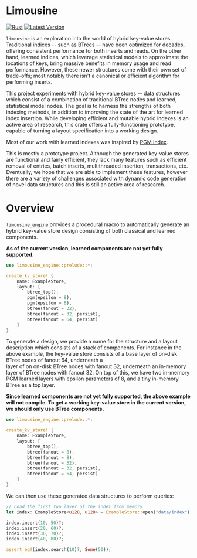 # Limousine

[![Rust](https://github.com/LevKruglyak/limousine/actions/workflows/rust.yml/badge.svg)](https://github.com/LevKruglyak/limousine/actions/workflows/rust.yml)
[![Latest Version](https://img.shields.io/crates/v/limousine_engine.svg)](https://crates.io/crates/limousine_engine)

`limousine` is an exploration into the world of hybrid key-value stores. Traditional indices 
-- such as BTrees -- have been optimized for decades, offering consistent performance for both 
inserts and reads. On the other hand, learned indices, which leverage statistical models to 
approximate the locations of keys, bring massive benefits in memory usage and read performance. 
However, these newer structures come with their own set of trade-offs; most notably there isn't 
a canonical or efficient algorithm for performing inserts.

This project experiments with hybrid key-value stores -- data structures which consist of a 
combination of traditional BTree nodes and learned, statistical model nodes. The goal is to harness
the strengths of both indexing methods, in addition to improving the state of the art for learned 
index insertion. While developing efficient and mutable hybrid indexes is an active area of research, 
this crate offers a fully-functioning prototype, capable of turning a layout specification into a 
working design.

Most of our work with learned indexes was inspired by 
[PGM Index](https://github.com/gvinciguerra/PGM-index).

This is mostly a prototype project. Although the generated key-value stores are functional and 
fairly efficient, they lack many features such as efficient removal of entries, batch inserts, 
multithreaded insertion, transactions, etc. Eventually, we hope that we are able to implement these 
features, however there are a variety of challenges associated with dynamic code generation of novel 
data structures and this is still an active area of research.

# Overview

`limousine_engine` provides a procedural macro to automatically
generate an hybrid key-value store design consisting of both
classical and learned components.

**As of the current version, learned components are not yet fully
supported.**

```rust
use limousine_engine::prelude::*;

create_kv_store! {
    name: ExampleStore,
    layout: [
        btree_top(),
        pgm(epsilon = 8),
        pgm(epsilon = 8),
        btree(fanout = 32),
        btree(fanout = 32, persist),
        btree(fanout = 64, persist)   
    ]
}
```

To generate a design, we provide a name for the structure and a
layout description which consists of a stack of components. For
instance in the above example, the key-value store consists of
a base layer of on-disk BTree nodes of fanout 64, underneath a  
layer of on on-disk BTree nodes with fanout 32, underneath an
in-memory layer of BTree nodes with fanout 32. On top of this, we
have two in-memory PGM learned layers with epsilon parameters of 8,
and a tiny in-memory BTree as a top layer.

**Since learned components are not yet fully supported, the above example
will not compile. To get a working key-value store in the current version,
we should only use BTree components.**

```rust
use limousine_engine::prelude::*;

create_kv_store! {
    name: ExampleStore,
    layout: [
        btree_top(),
        btree(fanout = 8),
        btree(fanout = 8),
        btree(fanout = 32),
        btree(fanout = 32, persist),
        btree(fanout = 64, persist)   
    ]
}
```

We can then use these generated data structures to perform queries:

```rust
// Load the first two layer of the index from memory
let index: ExampleStore<u128, u128> = ExampleStore::open("data/index")?;

index.insert(10, 50)?;
index.insert(20, 60)?;
index.insert(30, 70)?;
index.insert(40, 80)?;

assert_eq!(index.search(10)?, Some(50));
```
